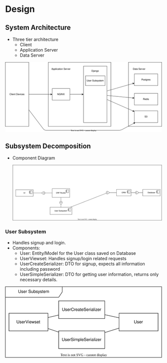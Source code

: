 # Design

## System Architecture

- Three tier architecture
    - Client
    - Application Server
    - Data Server

![architecture](./design/system_architecture.drawio.svg)

## Subsystem Decomposition
- Component Diagram
    
    ![component diagram](./design/subsystems/decomposition.drawio.svg)

### User Subsystem

- Handles signup and login.
- Components:
    - User: Entity/Model for the User class saved on Database
    - UserViewset: Handles signup/login related requests
    - UserCreateSerializer: DTO for signup, expects all information including password
    - UserSimpleSerializer: DTO for getting user information, returns only necessary details.

![user subsystem](./design/subsystems/user_subsystem.drawio.svg)